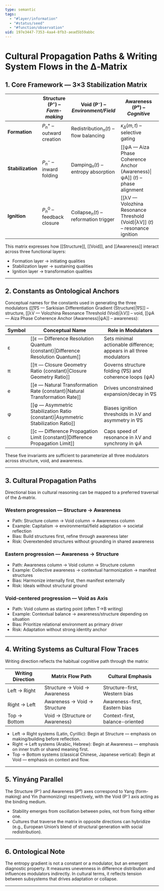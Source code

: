 ```yaml
---
type: semantic
tags:
  - "#layer/information"
  - "#status/seed"
  - "#function/observation"
uid: 197e3447-7353-4aa4-8fb3-aead5b59abbc
---
```


# Cultural Propagation Paths & Writing System Flows in the ∆‑Matrix

## 1. Core Framework — 3×3 Stabilization Matrix

|                   | **Structure (P⁺)** – *Form-making* | **Void (P⁻)** – *Environment/Field*           | **Awareness (P⁰)** – *Cognitive*                                             |
| ----------------- | ---------------------------------- | --------------------------------------------- | ---------------------------------------------------------------------------- |
| **Formation**     | $P_n^+$ – outward creation         | $\text{Redistribution}_n(t)$ – flow balancing | $\kappa_\Delta(m,t)$ – selective gating                                      |
| **Stabilization** | $P_n^-$ – inward folding           | $\text{Damping}_n(t)$ – entropy absorption    | [[ψA — Aiza Phase Coherence Anchor (Awareness)\|ψA]] $(t)$ – phase alignment |
| **Ignition**      | $P_n^0$ – feedback closure         | $\text{Collapse}_n(t)$ – reformation trigger  | [[λV — Volozhina Resonance Threshold (Void)\|λV]] $(t)$ – resonance ignition |
This matrix expresses how [[Structure]], [[Void]], and [[Awareness]] interact across three functional layers:
- Formation layer → initiating qualities
- Stabilization layer → sustaining qualities
- Ignition layer → transformation qualities

---

## 2. Constants as Ontological Anchors

Conceptual names for the constants used in generating the three modulators ([[∇S — Sarkisian Differentiation Gradient (Structure)|∇S]] – structure, [[λV — Volozhina Resonance Threshold (Void)|λV]] – void, [[ψA — Aiza Phase Coherence Anchor (Awareness)|ψA]] – awareness):

| Symbol | Conceptual Name                                                                   | Role in Modulators                                                  |
| ------ | --------------------------------------------------------------------------------- | ------------------------------------------------------------------- |
| ε      | [[ε — Difference Resolution Quantum (constant)\|Difference Resolution Quantum]]   | Sets minimal actionable difference; appears in all three modulators |
| π      | [[π — Closure Geometry Ratio (constant)\|Closure Geometry Ratio]]                 | Governs structure folding (∇S) and coherence loops (ψA)             |
| e      | [[e — Natural Transformation Rate (constant)\|Natural Transformation Rate]]       | Drives unconstrained expansion/decay in ∇S                          |
| φ      | [[φ — Asymmetric Stabilization Ratio (constant)\|Asymmetric Stabilization Ratio]] | Biases ignition thresholds in λV and asymmetry in ∇S                |
| c      | [[c — Difference Propagation Limit (constant)\|Difference Propagation Limit]]     | Caps speed of resonance in λV and synchrony in ψA                   |

These five invariants are sufficient to parameterize all three modulators across structure, void, and awareness.

---

## 3. Cultural Propagation Paths

Directional bias in cultural reasoning can be mapped to a preferred traversal of the ∆‑matrix.

### Western progression — Structure → Awareness
- Path: Structure column → Void column → Awareness column
- Example: Capitalism → environmental/field adaptation → societal reflection
- Bias: Build structures first, refine through awareness later
- Risk: Overextended structures without grounding in shared awareness

### Eastern progression — Awareness → Structure
- Path: Awareness column → Void column → Structure column
- Example: Collective awareness → contextual harmonization → manifest structures
- Bias: Harmonize internally first, then manifest externally
- Risk: Ideals without structural ground

### Void-centered progression — Void as Axis
- Path: Void column as starting point (often T→B writing)
- Example: Contextual balance → awareness/structure depending on situation
- Bias: Prioritize relational environment as primary driver
- Risk: Adaptation without strong identity anchor

---

## 4. Writing Systems as Cultural Flow Traces

Writing direction reflects the habitual cognitive path through the matrix:

| Writing Direction | Matrix Flow Path                   | Cultural Emphasis |
|-------------------|------------------------------------|-------------------|
| Left → Right      | Structure → Void → Awareness       | Structure-first, Western bias |
| Right → Left      | Awareness → Void → Structure       | Awareness-first, Eastern bias |
| Top → Bottom      | Void → (Structure or Awareness)    | Context-first, balance-oriented |

- Left → Right systems (Latin, Cyrillic): Begin at Structure — emphasis on making/building before reflection.
- Right → Left systems (Arabic, Hebrew): Begin at Awareness — emphasis on inner truth or shared meaning first.
- Top → Bottom systems (classical Chinese, Japanese vertical): Begin at Void — emphasis on context and flow.

---

## 5. Yīnyáng Parallel

The Structure (P⁺) and Awareness (P⁰) axes correspond to Yang (form-making) and Yin (harmonizing) respectively, with the Void (P⁻) axis acting as the binding medium.
- Stability emerges from oscillation between poles, not from fixing either one.
- Cultures that traverse the matrix in opposite directions can hybridize (e.g., European Union’s blend of structural generation with social redistribution).

---

## 6. Ontological Note

The entropy gradient is not a constant or a modulator, but an emergent diagnostic property.
It measures unevenness in difference distribution and influences modulators indirectly.
In cultural terms, it reflects tension between subsystems that drives adaptation or collapse.

---

